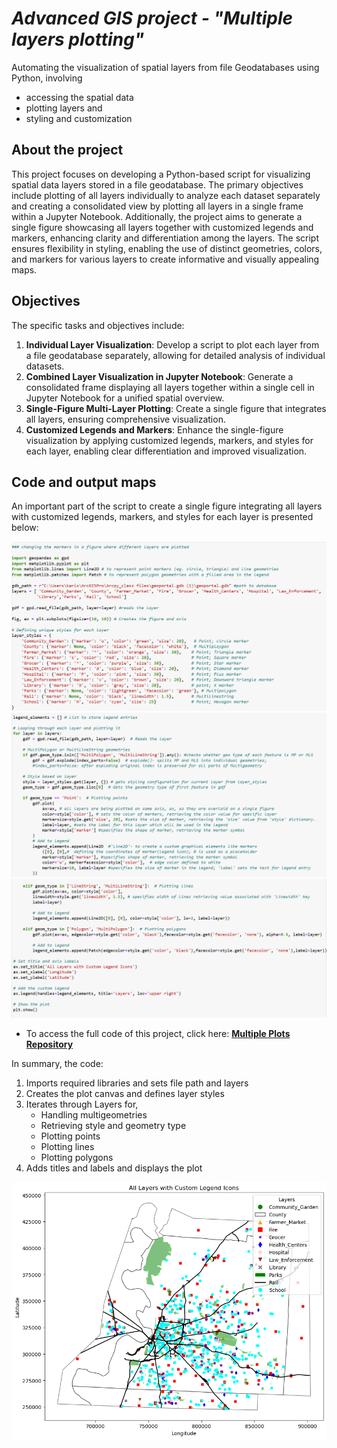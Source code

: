 # *Advanced GIS project - "Multiple layers plotting"*
Automating the visualization of spatial layers from file Geodatabases using Python, involving 
- accessing the spatial data
- plotting layers and
- styling and customization

## **About the project**
This project focuses on developing a Python-based script for visualizing spatial data layers stored in a file geodatabase. The primary objectives include plotting of all layers individually to analyze each dataset separately and creating a consolidated view by plotting all layers in a single frame within a Jupyter Notebook. Additionally, the project aims to generate a single figure showcasing all layers together with customized legends and markers, enhancing clarity and differentiation among the layers. The script ensures flexibility in styling, enabling the use of distinct geometries, colors, and markers for various layers to create informative and visually appealing maps.

## **Objectives**
The specific tasks and objectives include:
1. **Individual Layer Visualization**: Develop a script to plot each layer from a file geodatabase separately, allowing for detailed analysis of individual datasets.
2. **Combined Layer Visualization in Jupyter Notebook**: Generate a consolidated frame displaying all layers together within a single cell in Jupyter Notebook for a unified spatial overview.
3. **Single-Figure Multi-Layer Plotting**: Create a single figure that integrates all layers, ensuring comprehensive visualization.
4. **Customized Legends and Markers**: Enhance the single-figure visualization by applying customized legends, markers, and styles for each layer, enabling clear differentiation and improved visualization.

## **Code and output maps**
An important part of the script to create a single figure integrating all layers with customized legends, markers, and styles for each layer is presented below:

![graphic](images/Image6.png)
![graphic](images/Image7.png)
![graphic](images/Image8.png)

- To access the full code of this project, click here:
[**Multiple Plots Repository**](https://github.com/KarinaAnzar/GIS_Plotting.git)

In summary, the code:
1. Imports required libraries and sets file path and layers
2. Creates the plot canvas and defines layer styles
3. Iterates through Layers for,
   - Handling multigeometries
   - Retrieving style and geometry type
   - Plotting points
   - Plotting lines
   - Plotting polygons
4. Adds titles and labels and displays the plot

![graphic](images/Project_plot.png)


